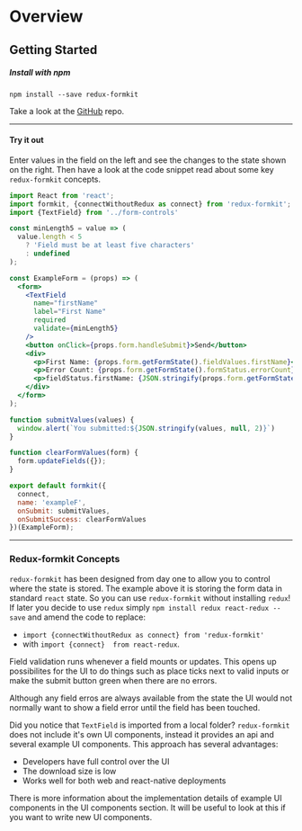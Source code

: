 # Overview

## Getting Started

##### Install with npm

```
npm install --save redux-formkit
```

Take a look at the [GitHub](https://github.com/chrisfield/redux-formkit) repo.

---

#### Try it out
Enter values in the field on the left and see the changes to the state shown on the right. Then have a look at the code snippet read about some key `redux-formkit` concepts.

<!-- STORY -->

```jsx
import React from 'react';
import formkit, {connectWithoutRedux as connect} from 'redux-formkit';
import {TextField} from '../form-controls'

const minLength5 = value => (
  value.length < 5
    ? 'Field must be at least five characters'
    : undefined
);

const ExampleForm = (props) => (
  <form>
    <TextField
      name="firstName"
      label="First Name"
      required
      validate={minLength5}
    />
    <button onClick={props.form.handleSubmit}>Send</button>
    <div>
      <p>First Name: {props.form.getFormState().fieldValues.firstName}</p>
      <p>Error Count: {props.form.getFormState().formStatus.errorCount}</p>
      <p>fieldStatus.firstName: {JSON.stringify(props.form.getFormState().fieldStatus.firstName)}</p>
    </div>
  </form>  
);

function submitValues(values) {
  window.alert(`You submitted:${JSON.stringify(values, null, 2)}`)
}

function clearFormValues(form) {
  form.updateFields({});
}

export default formkit({
  connect,
  name: 'exampleF',
  onSubmit: submitValues,
  onSubmitSuccess: clearFormValues
})(ExampleForm);
```

---

### Redux-formkit Concepts

`redux-formkit` has been designed from day one to allow you to control where the state is stored. The example above it is storing the form data in standard `react` state. So you can use `redux-formkit` without installing `redux`! If later you decide to use `redux` simply `npm install redux react-redux --save` and amend the code to replace:
- ```import {connectWithoutRedux as connect} from 'redux-formkit'```
- with ```import {connect}  from react-redux```.

Field validation runs whenever a field mounts or updates. This opens up possibilites for the UI to do things such as place ticks next to valid inputs or make the submit button green when there are no errors.

Although any field erros are always available from the state the UI would not normally want to show a field error until the field has been touched.

Did you notice that `TextField` is imported from a local folder? `redux-formkit` does not include it's own UI components, instead it provides an api and several example UI components. This approach has several advantages:
- Developers have full control over the UI
- The download size is low
- Works well for both web and react-native deployments

There is more information about the implementation details of example UI components in the UI components section. It will be useful to look at this if you want to write new UI components.
<br/>